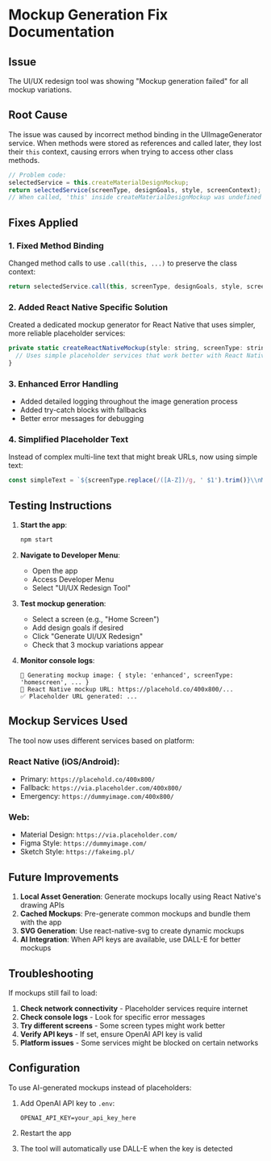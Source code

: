 # Mockup Generation Fix Documentation

## Issue
The UI/UX redesign tool was showing "Mockup generation failed" for all mockup variations.

## Root Cause
The issue was caused by incorrect method binding in the UIImageGenerator service. When methods were stored as references and called later, they lost their `this` context, causing errors when trying to access other class methods.

```javascript
// Problem code:
selectedService = this.createMaterialDesignMockup;
return selectedService(screenType, designGoals, style, screenContext);
// When called, 'this' inside createMaterialDesignMockup was undefined
```

## Fixes Applied

### 1. Fixed Method Binding
Changed method calls to use `.call(this, ...)` to preserve the class context:
```javascript
return selectedService.call(this, screenType, designGoals, style, screenContext);
```

### 2. Added React Native Specific Solution
Created a dedicated mockup generator for React Native that uses simpler, more reliable placeholder services:
```javascript
private static createReactNativeMockup(style: string, screenType: string, designGoals: string[]): string {
  // Uses simple placeholder services that work better with React Native
}
```

### 3. Enhanced Error Handling
- Added detailed logging throughout the image generation process
- Added try-catch blocks with fallbacks
- Better error messages for debugging

### 4. Simplified Placeholder Text
Instead of complex multi-line text that might break URLs, now using simple text:
```javascript
const simpleText = `${screenType.replace(/([A-Z])/g, ' $1').trim()}\\nMaterial Design`;
```

## Testing Instructions

1. **Start the app**:
   ```bash
   npm start
   ```

2. **Navigate to Developer Menu**:
   - Open the app
   - Access Developer Menu
   - Select "UI/UX Redesign Tool"

3. **Test mockup generation**:
   - Select a screen (e.g., "Home Screen")
   - Add design goals if desired
   - Click "Generate UI/UX Redesign"
   - Check that 3 mockup variations appear

4. **Monitor console logs**:
   ```
   🎨 Generating mockup image: { style: 'enhanced', screenType: 'homescreen', ... }
   📱 React Native mockup URL: https://placehold.co/400x800/...
   ✅ Placeholder URL generated: ...
   ```

## Mockup Services Used

The tool now uses different services based on platform:

### React Native (iOS/Android):
- Primary: `https://placehold.co/400x800/`
- Fallback: `https://via.placeholder.com/400x800/`
- Emergency: `https://dummyimage.com/400x800/`

### Web:
- Material Design: `https://via.placeholder.com/`
- Figma Style: `https://dummyimage.com/`
- Sketch Style: `https://fakeimg.pl/`

## Future Improvements

1. **Local Asset Generation**: Generate mockups locally using React Native's drawing APIs
2. **Cached Mockups**: Pre-generate common mockups and bundle them with the app
3. **SVG Generation**: Use react-native-svg to create dynamic mockups
4. **AI Integration**: When API keys are available, use DALL-E for better mockups

## Troubleshooting

If mockups still fail to load:

1. **Check network connectivity** - Placeholder services require internet
2. **Check console logs** - Look for specific error messages
3. **Try different screens** - Some screen types might work better
4. **Verify API keys** - If set, ensure OpenAI API key is valid
5. **Platform issues** - Some services might be blocked on certain networks

## Configuration

To use AI-generated mockups instead of placeholders:

1. Add OpenAI API key to `.env`:
   ```
   OPENAI_API_KEY=your_api_key_here
   ```

2. Restart the app
3. The tool will automatically use DALL-E when the key is detected